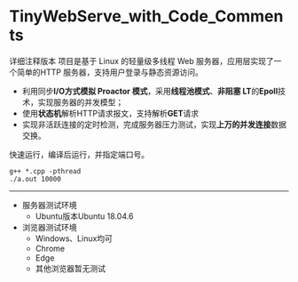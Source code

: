 # TinyWebServe_with_Code_Comments
详细注释版本
项目是基于 Linux 的轻量级多线程 Web 服务器，应用层实现了一个简单的HTTP 服务器，支持用户登录与静态资源访问。

* 利用同步**I/O方式模拟 Proactor 模式**，采用**线程池模式**、**非阻塞 LT**的**Epoll**技术，实现服务器的并发模型；
* 使用**状态机**解析HTTP请求报文，支持解析**GET**请求
* 实现非活跃连接的定时检测，完成服务器压力测试，实现**上万的并发连接**数据交换。

快速运行，编译后运行，并指定端口号。
```
g++ *.cpp -pthread
./a.out 10000
```
------------
* 服务器测试环境
	* Ubuntu版本Ubuntu 18.04.6
* 浏览器测试环境
	* Windows、Linux均可
	* Chrome
	* Edge
	* 其他浏览器暂无测试


